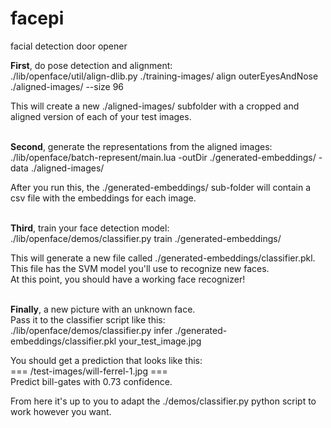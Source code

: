 # facepi
facial detection door opener 

<b>First</b>, do pose detection and alignment:  <br />
./lib/openface/util/align-dlib.py ./training-images/ align outerEyesAndNose ./aligned-images/ --size 96 <br />

This will create a new ./aligned-images/ subfolder with a cropped and aligned version of each of your test images.<br /><br />


<b>Second</b>, generate the representations from the aligned images:<br />
./lib/openface/batch-represent/main.lua -outDir ./generated-embeddings/ -data ./aligned-images/ <br />

After you run this, the ./generated-embeddings/ sub-folder will contain a csv file with the embeddings for each image.<br /><br />


<b>Third</b>, train your face detection model: <br />
./lib/openface/demos/classifier.py train ./generated-embeddings/ <br />

This will generate a new file called ./generated-embeddings/classifier.pkl. <br />
This file has the SVM model you'll use to recognize new faces. <br />
At this point, you should have a working face recognizer! <br /><br />


<b>Finally</b>, a new picture with an unknown face. <br />
Pass it to the classifier script like this:<br />
./lib/openface/demos/classifier.py infer ./generated-embeddings/classifier.pkl your_test_image.jpg<br />

You should get a prediction that looks like this:<br />
=== /test-images/will-ferrel-1.jpg === <br />
Predict bill-gates with 0.73 confidence. <br />

From here it's up to you to adapt the ./demos/classifier.py python script to work however you want.
